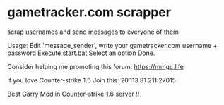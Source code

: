 # gametracker.com scrapper
scrap usernames and send messages to everyone of them

Usage:
  Edit 'message_sender', write your gametracker.com username + password
  Execute start.bat
  Select an option
  Done.


Consider helping me promoting this forum: https://mmgc.life


if you love Counter-strike 1.6  Join this: 20.113.81.211:27015


Best Garry Mod in Counter-strike 1.6 server !!
